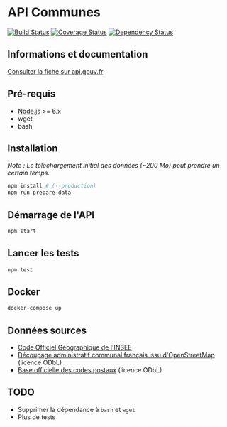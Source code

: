 # API Communes

[![Build Status](https://travis-ci.org/etalab/api-communes.svg?branch=master)](https://travis-ci.org/etalab/api-communes)
[![Coverage Status](https://coveralls.io/repos/github/sgmap/api-communes/badge.svg?branch=master)](https://coveralls.io/github/sgmap/api-communes?branch=master)
[![Dependency Status](https://david-dm.org/sgmap/api-communes.svg)](https://david-dm.org/sgmap/api-communes)

## Informations et documentation

[Consulter la fiche sur api.gouv.fr](https://api.gouv.fr/api/geoapi.html)

## Pré-requis

* [Node.js](https://nodejs.org/en/) >= 6.x
* wget
* bash

## Installation

_Note : Le téléchargement initial des données (~200 Mo) peut prendre un certain temps._

```bash
npm install # (--production)
npm run prepare-data
```

## Démarrage de l'API

```bash
npm start
```

## Lancer les tests

```bash
npm test
```

## Docker

```bash
docker-compose up
```

## Données sources

* [Code Officiel Géographique de l'INSEE](http://www.insee.fr/fr/methodes/nomenclatures/cog/telechargement.asp)
* [Découpage administratif communal français issu d'OpenStreetMap](https://www.data.gouv.fr/fr/datasets/decoupage-administratif-communal-francais-issu-d-openstreetmap/) (licence ODbL)
* [Base officielle des codes postaux](https://www.data.gouv.fr/fr/datasets/base-officielle-des-codes-postaux/) (licence ODbL)

## TODO

* Supprimer la dépendance à `bash` et `wget`
* Plus de tests
